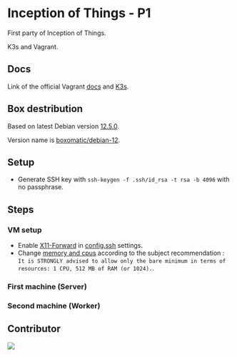 # Inception of Things - P1

First party of Inception of Things.

K3s and Vagrant.

## Docs
Link of the official Vagrant [docs](https://developer.hashicorp.com/vagrant/docs) and [K3s](https://docs.k3s.io/).

## Box destribution

Based on latest Debian version [12.5.0](https://www.debian.org/News/2024/20240210).

Version name is [boxomatic/debian-12](https://app.vagrantup.com/boxomatic/boxes/debian-12).

## Setup
- Generate SSH key with `ssh-keygen -f .ssh/id_rsa -t rsa -b 4096` with no passphrase.

## Steps

### VM setup
- Enable [X11-Forward](https://goteleport.com/blog/x11-forwarding/) in [config.ssh](https://developer.hashicorp.com/vagrant/docs/vagrantfile/ssh_settings#config-ssh-forward_x11) settings.
- Change [memory and cpus](https://developer.hashicorp.com/vagrant/docs/providers/vmware/configuration) according to the subject recommendation : `It is STRONGLY advised to allow only the
bare minimum in terms of resources: 1 CPU, 512 MB of RAM (or 1024).`.

### First machine (Server)

### Second machine (Worker)

## Contributor
<a href="https://github.com/TheoZerbibi/InceptionOfThings/graphs/contributors">
	<img align="center" src="https://contrib.rocks/image?repo=TheoZerbibi/InceptionOfThings" />
</a>

